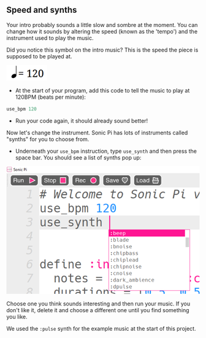 ## Speed and synths

Your intro probably sounds a little slow and sombre at the moment. You can change how it sounds by altering the speed (known as the 'tempo') and the instrument used to play the music.

Did you notice this symbol on the intro music? This is the speed the piece is supposed to be played at.

![120 BPM](images/120bpm.png)

+ At the start of your program, add this code to tell the music to play at 120BPM (beats per minute):

```ruby
use_bpm 120
```

+ Run your code again, it should already sound better!

Now let's change the instrument. Sonic Pi has lots of instruments called "synths" for you to choose from.

+ Underneath your `use_bpm` instruction, type `use_synth` and then press the space bar. You should see a list of synths pop up:

![Synths list](images/synths-list.png)

Choose one you think sounds interesting and then run your music. If you don't like it, delete it and choose a different one until you find something you like.

We used the `:pulse` synth for the example music at the start of this project.
